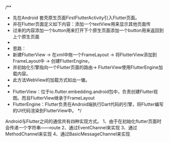 /**
 * 先在Android 套壳原生页面FirstFlutterActivity引入Flutter页面。
 * 并在Flutter页面定义如下内容：添加一个textView用来显示其他页面传
 * 过来的内容添加一个button用来打开下个原生页面添加一个button用来返回到上个原生页面
 *
 * 思路：
 * 新建FlutterView -> 在xml中拖一个FrameLayout -> 将FlutterView添加到FrameLayout中 -> 创建FlutterEngine，
 * 并初始化引擎指向一个Flutter页面的路由-> FlutterView使用FlutterEngine加载内容。
 * 此方法WebView的加载方式如出一辙。
 *
 * FlutterView：位于io.flutter.embedding.android包中，负责创建Flutter视图。而且FlutterView继承于FrameLayout
 * FlutterEngine：Flutter负责在Android端执行Dart代码的引擎，将Flutter编写的UI代码渲染到FlutterView中。
 */
 
 Android与Flutter之间的通信共有四种实现方式。
 1、由于在初始化flutter页面时会传递一个字符串——route
 2、通过EventChannel来实现
 3、通过MethodChannel来实现
 4、通过BasicMessageChannel来实现